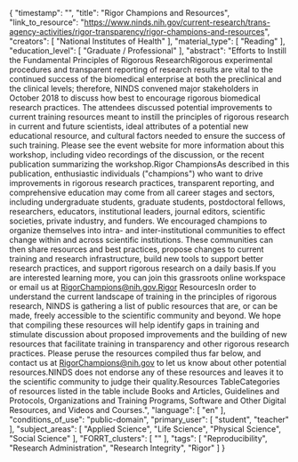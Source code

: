 {
    "timestamp": "",
    "title": "Rigor Champions and Resources",
    "link_to_resource": "https://www.ninds.nih.gov/current-research/trans-agency-activities/rigor-transparency/rigor-champions-and-resources",
    "creators": [
        "National Institutes of Health"
    ],
    "material_type": [
        "Reading"
    ],
    "education_level": [
        "Graduate / Professional"
    ],
    "abstract": "Efforts to Instill the Fundamental Principles of Rigorous ResearchRigorous experimental procedures and transparent reporting of research results are vital to the continued success of the biomedical enterprise at both the preclinical and the clinical levels; therefore, NINDS convened major stakeholders in October 2018 to discuss how best to encourage rigorous biomedical research practices. The attendees discussed potential improvements to current training resources meant to instill the principles of rigorous research in current and future scientists, ideal attributes of a potential new educational resource, and cultural factors needed to ensure the success of such training. Please see the event website for more information about this workshop, including video recordings of the discussion, or the recent publication summarizing the workshop.Rigor ChampionsAs described in this publication, enthusiastic individuals (\"champions\") who want to drive improvements in rigorous research practices, transparent reporting, and comprehensive education may come from all career stages and sectors, including undergraduate students, graduate students, postdoctoral fellows, researchers, educators, institutional leaders, journal editors, scientific societies, private industry, and funders. We encouraged champions to organize themselves into intra- and inter-institutional communities to effect change within and across scientific institutions. These communities can then share resources and best practices, propose changes to current training and research infrastructure, build new tools to support better research practices, and support rigorous research on a daily basis.If you are interested learning more, you can join this grassroots online workspace or email us at RigorChampions@nih.gov.Rigor ResourcesIn order to understand the current landscape of training in the principles of rigorous research, NINDS is gathering a list of public resources that are, or can be made, freely accessible to the scientific community and beyond. We hope that compiling these resources will help identify gaps in training and stimulate discussion about proposed improvements and the building of new resources that facilitate training in transparency and other rigorous research practices. Please peruse the resources compiled thus far below, and contact us at RigorChampions@nih.gov to let us know about other potential resources.NINDS does not endorse any of these resources and leaves it to the scientific community to judge their quality.Resources TableCategories of resources listed in the table include Books and Articles, Guidelines and Protocols, Organizations and Training Programs, Software and Other Digital Resources, and Videos and Courses.",
    "language": [
        "en"
    ],
    "conditions_of_use": "public-domain",
    "primary_user": [
        "student",
        "teacher"
    ],
    "subject_areas": [
        "Applied Science",
        "Life Science",
        "Physical Science",
        "Social Science"
    ],
    "FORRT_clusters": [
        ""
    ],
    "tags": [
        "Reproducibility",
        "Research Administration",
        "Research Integrity",
        "Rigor"
    ]
}